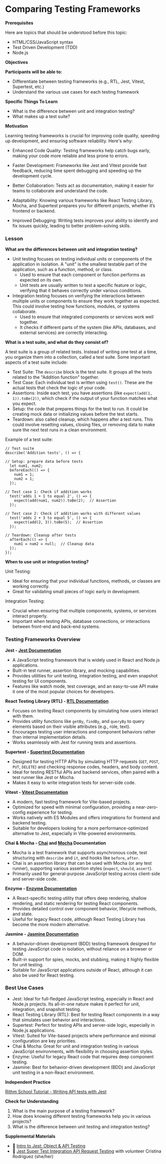 # Comparing Testing Frameworks

**Prerequisites**

Here are topics that should be understood before this topic:

- HTML/CSS/JavaScript syntax
- Test Driven Development (TDD)
- Node.js


**Objectives**

**Participants will be able to:**

- Differentiate between testing frameworks (e.g., RTL, Jest, Vitest, Supertest, etc.)
- Understand the various use cases for each testing framework

**Specific Things To Learn**

  - What is the difference between unit and integration testing?
  - What makes up a test suite?

**Motivation**

Learning testing frameworks is crucial for improving code quality, speeding up development, and ensuring software reliability. Here's why:

- Enhanced Code Quality: Testing frameworks help catch bugs early, making your code more reliable and less prone to errors.

- Faster Development: Frameworks like Jest and Vitest provide fast feedback, reducing time spent debugging and speeding up the development cycle.

- Better Collaboration: Tests act as documentation, making it easier for teams to collaborate and understand the code.

- Adaptability: Knowing various frameworks like React Testing Library, Mocha, and Supertest prepares you for different projects, whether it’s frontend or backend.

- Improved Debugging: Writing tests improves your ability to identify and fix issues quickly, leading to better problem-solving skills.

### Lesson ###

**What are the differences between unit and integration testing?**
- Unit testing focuses on testing individual units or components of the application in isolation. A "unit" is the smallest testable part of the application, such as a function, method, or class.
  - Used to ensure that each component or function performs as expected on its own.
  - Unit tests are usually written to test a specific feature or logic, verifying that it behaves correctly under various conditions.
- Integration testing focuses on verifying the interactions between multiple units or components to ensure they work together as expected. This could involve testing how functions, modules, or systems collaborate.
  - Used to ensure that integrated components or services work well together.
  - It checks if different parts of the system (like APIs, databases, and external services) are correctly interacting.

**What is a test suite, and what do they consist of?**

A test suite is a group of related tests. Instead of writing one test at a time, you organize them into a collection, called a test suite. Some important aspects of a test suite include:
- Test Suite:
The `describe` block is the test suite. It groups all the tests related to the "Addition function" together.
- Test Case:
Each individual test is written using `test()`. These are the actual tests that check the logic of your code.
- Assertions:
Inside each test, you have assertions (like `expect(add(1, 1)).toBe(2))`, which check if the output of your function matches what you expect.
- Setup: the code that prepares things for the test to run. It could be creating mock data or initializing values before the test starts.
- Teardown: also called cleanup, which happens after a test runs. This could involve resetting values, closing files, or removing data to make sure the next test runs in a clean environment.


Example of a test suite:
```
// Test suite
describe('Addition tests', () => {

// Setup: prepare data before tests
  let num1, num2;
  beforeEach(() => {
    num1 = 1;
    num2 = 1;
  });

// Test case 1: Check if addition works
  test('adds 1 + 1 to equal 2', () => {
    expect(add(num1, num2)).toBe(2);  // Assertion
  });

// Test case 2: Check if addition works with different values
  test('adds 2 + 3 to equal 5', () => {
    expect(add(2, 3)).toBe(5);  // Assertion
  });

// Teardown: Cleanup after tests
  afterEach(() => {
    num1 = num2 = null;  // Cleanup data
  });
});
```

**When to use unit or integration testing?**

Unit Testing:
- Ideal for ensuring that your individual functions, methods, or classes are working correctly.
- Great for validating small pieces of logic early in development.

Integration Testing:
- Crucial when ensuring that multiple components, systems, or services interact properly.
- Important when testing APIs, database connections, or interactions between front-end and back-end systems.

### Testing Frameworks Overview ###
**Jest - [Jest Documentation](https://archive.jestjs.io/docs/en/22.x/getting-started.html)**
- A JavaScript testing framework that is widely used in React and Node.js applications.
- Built-in test runner, assertion library, and mocking capabilities.
- Provides utilities for unit testing, integration testing, and even snapshot testing for UI components.
- Features like watch mode, test coverage, and an easy-to-use API make it one of the most popular choices for developers.

**React Testing Library (RTL) - [RTL Documentation](https://testing-library.com/docs/react-testing-library/intro/)**
- Focuses on testing React components by simulating how users interact with them.
- Provides utility functions like `getBy`, `findBy`, and `queryBy` to query elements based on their visible attributes (e.g., role, text).
- Encourages testing user interactions and component behaviors rather than internal implementation details.
- Works seamlessly with Jest for running tests and assertions.

**Supertest - [Supertest Documentation](https://www.npmjs.com/package/supertest)**
- Designed for testing HTTP APIs by simulating HTTP requests (`GET`, `POST`, `PUT`, `DELETE`) and checking response codes, headers, and body content.
- Ideal for testing RESTful APIs and backend services, often paired with a test runner like Jest or Mocha.
- Makes it easy to write integration tests for server-side code.

**Vitest - [Vitest Documentation](https://vitest.dev/guide/)**
- A modern, fast testing framework for Vite-based projects.
- Optimized for speed with minimal configuration, providing a near-zero-config experience for testing.
- Works natively with ES Modules and offers integrations for frontend and backend testing.
- Suitable for developers looking for a more performance-optimized alternative to Jest, especially in Vite-powered environments.

**Chai & Mocha - [Chai](https://www.chaijs.com/) and [Mocha](https://mochajs.org/) Documentation** 
- Mocha is a test framework that supports asynchronous code, test structuring with `describe` and `it`, and hooks like `before`, `after`.
- Chai is an assertion library that can be used with Mocha (or any test runner), supporting various assertion styles (`expect`, `should`, `assert`).
- Primarily used for general-purpose JavaScript testing across client-side and server-side code.

**Enzyme - [Enzyme Documentation](https://enzymejs.github.io/enzyme/)**
- A React-specific testing utility that offers deep rendering, shallow rendering, and static rendering for testing React components.
- Provides detailed control over component behavior, lifecycle methods, and state.
- Useful for legacy React code, although React Testing Library has become the more modern alternative.

**Jasmine - [Jasmine Documentation](https://jasmine.github.io/pages/getting_started.html)**
- A behavior-driven development (BDD) testing framework designed for testing JavaScript code in isolation, without reliance on a browser or DOM.
- Built-in support for spies, mocks, and stubbing, making it highly flexible for unit testing.
- Suitable for JavaScript applications outside of React, although it can also be used for React testing.

### Best Use Cases ###
- Jest: Ideal for full-fledged JavaScript testing, especially in React and Node.js projects. Its all-in-one nature makes it perfect for unit, integration, and snapshot testing.
- React Testing Library (RTL): Best for testing React components in a way that simulates user behavior and interactions.
- Supertest: Perfect for testing APIs and server-side logic, especially in Node.js applications.
- Vitest: Suited for Vite-based projects where performance and minimal configuration are key priorities.
- Chai & Mocha: Great for unit and integration testing in various JavaScript environments, with flexibility in choosing assertion styles.
- Enzyme: Useful for legacy React code that requires deep component testing.
- Jasmine: Best for behavior-driven development (BDD) and JavaScript unit testing in a non-React environment.

**Independent Practice**

[Rithm School Tutorial - Writing API tests with Jest](https://www.rithmschool.com/courses/intermediate-node-express/api-tests-with-jest)


**Check for Understanding**

1. What is the main purpose of a testing framework?
2. How does knowing different testing frameworks help you in various projects?
3. What is the difference between unit testing and integration testing?

**Supplemental Materials**

- 🎦 [Intro to Jest: Object & API Testing](https://www.dropbox.com/scl/fi/anmkgxuntp8uvlyduzpic/IntroToJestObject-ApiTesting.mp4?rlkey=smzcsizwb1legmhml4xolc72h&dl=0)
- 🎦 [Jest Super Test Integration API Request Testing](https://www.dropbox.com/scl/fi/94h7u58t27zj55teusajo/JestSupertestIntegrationApiRequestTesting.mp4?rlkey=bap50gvtjsmxjt0gasczg3d7a&dl=0) with volunteer Cristina Rodriguez (she/her)

